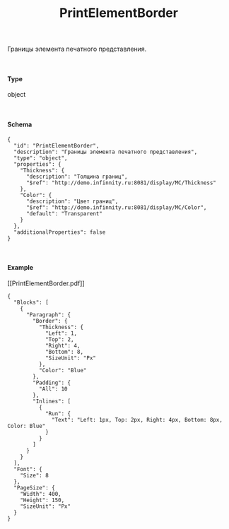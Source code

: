 ﻿---
layout: default
title: PrintElementBorder
position: 
categories: 
tags: 
---

Границы элемента печатного представления.

   

#### Type

object

   

#### Schema

```
{
  "id": "PrintElementBorder",
  "description": "Границы элемента печатного представления",
  "type": "object",
  "properties": {
    "Thickness": {
      "description": "Толщина границ",
      "$ref": "http://demo.infinnity.ru:8081/display/MC/Thickness"
    },
    "Color": {
      "description": "Цвет границ",
      "$ref": "http://demo.infinnity.ru:8081/display/MC/Color",
      "default": "Transparent"
    }
  },
  "additionalProperties": false
}
```

   

#### Example

[[PrintElementBorder.pdf]]

```
{
  "Blocks": [
    {
      "Paragraph": {
        "Border": {
          "Thickness": {
            "Left": 1,
            "Top": 2,
            "Right": 4,
            "Bottom": 8,
            "SizeUnit": "Px"
          },
          "Color": "Blue"
        },
        "Padding": {
          "All": 10
        },
        "Inlines": [
          {
            "Run": {
              "Text": "Left: 1px, Top: 2px, Right: 4px, Bottom: 8px, Color: Blue"
            }
          }
        ]
      }
    }
  ],
  "Font": {
    "Size": 8
  },
  "PageSize": {
    "Width": 400,
    "Height": 150,
    "SizeUnit": "Px"
  }
}
```

 

 

